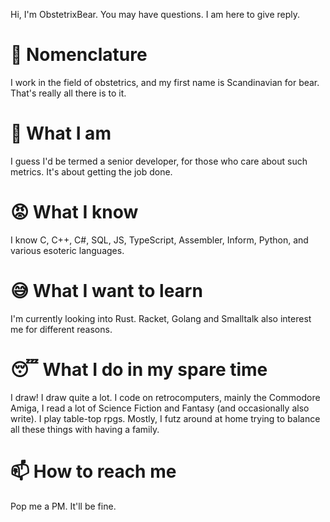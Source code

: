 Hi, I'm ObstetrixBear. You may have questions. I am here to give reply.

# :bear: Nomenclature
I work in the field of obstetrics, and my first name is Scandinavian for bear. That's really all there is to it.

# :construction_worker: What I am
I guess I'd be termed a senior developer, for those who care about such metrics. It's about getting the job done. 

# :rage: What I know
I know C, C++, C#, SQL, JS, TypeScript, Assembler, Inform, Python, and various esoteric languages.

# :sweat_smile: What I want to learn
I'm currently looking into Rust. Racket, Golang and Smalltalk also interest me for different reasons.

# :sleeping: What I do in my spare time
I draw! I draw quite a lot. I code on retrocomputers, mainly the Commodore Amiga, I read a lot of Science Fiction and Fantasy (and occasionally also write). I play table-top rpgs. Mostly, I futz around at home trying to balance all these things with having a family. 

# 📫 How to reach me
Pop me a PM. It'll be fine.
